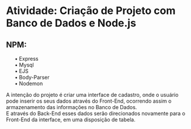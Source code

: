 <h1>Atividade: Criação de Projeto com Banco de Dados e Node.js</h1>

<h2>NPM:</h2>
<ul>
    • Express<br>
    • Mysql<br>
    • EJS<br>
    • Body-Parser<br>
    • Nodemon<br>
</ul>

<p>A intenção do projeto é criar uma interface de cadastro, onde o usuário pode inserir os seus dados através do Front-End, ocorrendo assim o armazenamento das informações no Banco de Dados.<br>E através do Back-End esses dados serão direcionados novamente para o Front-End da interface, em uma disposição de tabela.</p>
